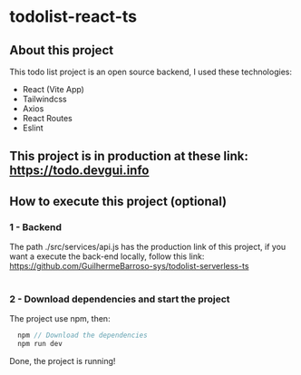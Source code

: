 # todolist-react-ts
## About this project
  This todo list project is an open source backend, I used these technologies:
  - React (Vite App)
  - Tailwindcss
  - Axios
  - React Routes
  - Eslint
## This project is in production at these link: https://todo.devgui.info
  
## How to execute this project (optional)
### 1 - Backend
 The path ./src/services/api.js has the production link of this project, if you want a execute the back-end locally, follow this link: https://github.com/GuilhermeBarroso-sys/todolist-serverless-ts <br><br>
 
### 2 - Download dependencies and start the project
The project use npm, then:
  

```ts
  npm // Download the dependencies
  npm run dev 
```
Done, the project is running! <br>




